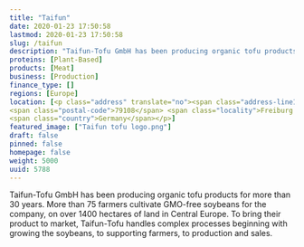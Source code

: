 ```yaml
---
title: "Taifun"
date: 2020-01-23 17:50:58
lastmod: 2020-01-23 17:50:58
slug: /taifun
description: "Taifun-Tofu GmbH has been producing organic tofu products for more than 30 years. More than 75 farmers cultivate GMO-free soybeans for the company, on over 1400 hectares of land in Central Europe. To bring their product to market, Taifun-Tofu handles complex processes beginning with growing the soybeans, to supporting farmers, to production and sales."
proteins: [Plant-Based]
products: [Meat]
business: [Production]
finance_type: []
regions: [Europe]
location: [<p class="address" translate="no"><span class="address-line1">Bebelstraße</span><br>
<span class="postal-code">79108</span> <span class="locality">Freiburg im Breisgau</span><br>
<span class="country">Germany</span></p>]
featured_image: ["Taifun tofu logo.png"]
draft: false
pinned: false
homepage: false
weight: 5000
uuid: 5788
---
```

Taifun-Tofu GmbH has been producing organic tofu products for more than 30 years. More than 75 farmers cultivate GMO-free soybeans for the company, on over 1400 hectares of land in Central Europe. To bring their product to market, Taifun-Tofu handles complex processes beginning with growing the soybeans, to supporting farmers, to production and sales.
